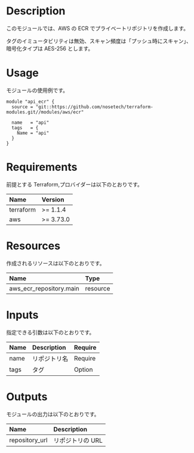 # Description

このモジュールでは、AWS の ECR でプライベートリポジトリを作成します。

タグのイミュータビリティは無効、スキャン頻度は「プッシュ時にスキャン」、暗号化タイプは AES-256 とします。

# Usage

モジュールの使用例です。

    module "api_ecr" {
      source = "git::https://github.com/nosetech/terraform-modules.git//modules/aws/ecr"

      name   = "api"
      tags   = {
        Name = "api"
      }
    }

# Requirements

前提とする Terraform,プロバイダーは以下のとおりです。

| Name      | Version   |
| :-------- | :-------- |
| terraform | >= 1.1.4  |
| aws       | >= 3.73.0 |

# Resources

作成されるリソースは以下のとおりです。

| Name                    | Type     |
| :---------------------- | :------- |
| aws_ecr_repository.main | resource |

# Inputs

指定できる引数は以下のとおりです。

| Name | Description  | Require |
| :--- | :----------- | :------ |
| name | リポジトリ名 | Require |
| tags | タグ         | Option  |

# Outputs

モジュールの出力は以下のとおりです。

| Name           | Description      |
| :------------- | :--------------- |
| repository_url | リポジトリの URL |
